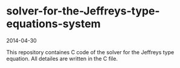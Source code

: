 solver-for-the-Jeffreys-type-equations-system
=============================================

2014-04-30

This repository containes C code of the solver for the Jeffreys type equation.
All detailes are written in the C file.

